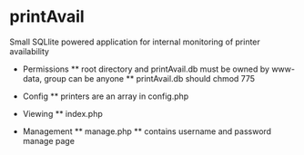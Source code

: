 # printAvail
Small SQLlite powered application for internal monitoring of printer availability

* Permissions
** root directory and printAvail.db must be owned by www-data, group can be anyone
** printAvail.db should chmod 775

* Config
** printers are an array in config.php

* Viewing
** index.php

* Management
** manage.php
** contains username and password manage page
